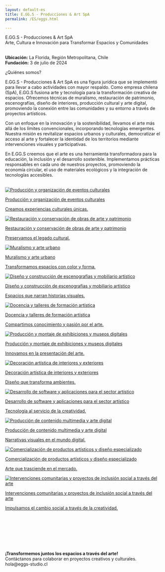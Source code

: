 ```yaml
---
layout: default-es
title: E.GG.S - Producciones & Art SpA
permalink: /ES/eggs.html

---
```


<!-- Título principal -->
<div class="titulo">E.GG.S - Producciones & Art SpA</div>
<div class="subtitulo">Arte, Cultura e Innovación para Transformar Espacios y Comunidades</div>

<!-- Información de contacto -->
<p class="parrafo" style="margin-top:6%;">
  <strong>Ubicación:</strong> La Florida, Región Metropolitana, Chile<br>
  <strong>Fundación:</strong> 3 de julio de 2024
</p>

<!-- Sección: ¿Quiénes somos? -->
<div class="titulo">¿Quiénes somos?</div>
<p class="parrafo">
  E.GG.S - Producciones & Art SpA es una figura jurídica que se implementó para llevar a cabo actividades con mayor respaldo. Como empresa chilena (SpA), E.GG.S fusiona arte y tecnología para la transformación creativa de espacios. Ofrecemos técnicas de muralismo, restauración de patrimonio, escenografías, diseño de interiores, producción cultural y arte digital, promoviendo la conexión entre las comunidades y su entorno a través de proyectos artísticos.
</p>
<p class="parrafo">
  Con un enfoque en la innovación y la sostenibilidad, llevamos el arte más allá de los límites convencionales, incorporando tecnologías emergentes. Nuestra misión es revitalizar espacios urbanos y culturales, democratizar el acceso al arte y fortalecer la identidad de los territorios mediante intervenciones visuales y participativas.
</p>

<p class="parrafo">
  En E.GG.S creemos que el arte es una herramienta transformadora para la educación, la inclusión y el desarrollo sostenible. Implementamos prácticas responsables en cada uno de nuestros proyectos, promoviendo la economía circular, el uso de materiales ecológicos y la integración de tecnologías accesibles.
</p>
<br>
<!-- Sección: Nuestros servicios -->
<div class="owl-carousel">
  <!-- Servicio 1: Producción y organización de eventos culturales -->
  <div class="item">
    <a href="/ES/produccion-eventos-culturales.html" class="fancy-button">
      <div class="button-content">
        <img src="/assets/img/interior/boton-eventos.gif" alt="Producción y organización de eventos culturales" loading="lazy">
        <p class="title">Producción y organización de eventos culturales</p>
        <p class="subtitle">Creamos experiencias culturales únicas.</p>
      </div>
    </a>
  </div>
  
  <!-- Servicio 2: Restauración y conservación de obras de arte y patrimonio -->
  <div class="item">
    <a href="/ES/restauracion-conservacion.html" class="fancy-button">
      <div class="button-content">
        <img src="/assets/img/interior/boton-restauracion.gif" alt="Restauración y conservación de obras de arte y patrimonio" loading="lazy">
        <p class="title">Restauración y conservación de obras de arte y patrimonio</p>
        <p class="subtitle">Preservamos el legado cultural.</p>
      </div>
    </a>
  </div>
  
  <!-- Servicio 3: Muralismo y arte urbano -->
  <div class="item">
    <a href="/ES/muralismo-arte-urbano.html" class="fancy-button">
      <div class="button-content">
        <img src="/assets/img/interior/boton-muralismo.gif" alt="Muralismo y arte urbano" loading="lazy">
        <p class="title">Muralismo y arte urbano</p>
        <p class="subtitle">Transformamos espacios con color y forma.</p>
      </div>
    </a>
  </div>
  
  <!-- Servicio 4: Diseño y construcción de escenografías y mobiliario artístico -->
  <div class="item">
    <a href="/ES/diseno-escenografias.html" class="fancy-button">
      <div class="button-content">
        <img src="/assets/img/interior/boton-escenografia.gif" alt="Diseño y construcción de escenografías y mobiliario artístico" loading="lazy">
        <p class="title">Diseño y construcción de escenografías y mobiliario artístico</p>
        <p class="subtitle">Espacios que narran historias visuales.</p>
      </div>
    </a>
  </div>
  
  <!-- Servicio 5: Docencia y talleres de formación artística -->
  <div class="item">
    <a href="/ES/docencia-talleres.html" class="fancy-button">
      <div class="button-content">
        <img src="/assets/img/interior/boton-docencia.gif" alt="Docencia y talleres de formación artística" loading="lazy">
        <p class="title">Docencia y talleres de formación artística</p>
        <p class="subtitle">Compartimos conocimiento y pasión por el arte.</p>
      </div>
    </a>
  </div>
  
  <!-- Servicio 6: Producción y montaje de exhibiciones y museos digitales -->
  <div class="item">
    <a href="/ES/montaje-exhibiciones.html" class="fancy-button">
      <div class="button-content">
        <img src="/assets/img/interior/boton-exhibiciones.gif" alt="Producción y montaje de exhibiciones y museos digitales" loading="lazy">
        <p class="title">Producción y montaje de exhibiciones y museos digitales</p>
        <p class="subtitle">Innovamos en la presentación del arte.</p>
      </div>
    </a>
  </div>
  
  <!-- Servicio 7: Decoración artística de interiores y exteriores -->
  <div class="item">
    <a href="/ES/decoracion-artistica.html" class="fancy-button">
      <div class="button-content">
        <img src="/assets/img/interior/boton-decoracion.gif" alt="Decoración artística de interiores y exteriores" loading="lazy">
        <p class="title">Decoración artística de interiores y exteriores</p>
        <p class="subtitle">Diseño que transforma ambientes.</p>
      </div>
    </a>
  </div>
  
  <!-- Servicio 8: Desarrollo de software y aplicaciones para el sector artístico -->
  <div class="item">
    <a href="/ES/software-artistico.html" class="fancy-button">
      <div class="button-content">
        <img src="/assets/img/interior/boton-software.gif" alt="Desarrollo de software y aplicaciones para el sector artístico" loading="lazy">
        <p class="title">Desarrollo de software y aplicaciones para el sector artístico</p>
        <p class="subtitle">Tecnología al servicio de la creatividad.</p>
      </div>
    </a>
  </div>
  
  <!-- Servicio 9: Producción de contenido multimedia y arte digital -->
  <div class="item">
    <a href="/ES/arte-digital.html" class="fancy-button">
      <div class="button-content">
        <img src="/assets/img/interior/boton-multimedia.gif" alt="Producción de contenido multimedia y arte digital" loading="lazy">
        <p class="title">Producción de contenido multimedia y arte digital</p>
        <p class="subtitle">Narrativas visuales en el mundo digital.</p>
      </div>
    </a>
  </div>
  
  <!-- Servicio 10: Comercialización de productos artísticos y diseño especializado -->
  <div class="item">
    <a href="/ES/comercializacion-productos.html" class="fancy-button">
      <div class="button-content">
        <img src="/assets/img/interior/boton-comercial.gif" alt="Comercialización de productos artísticos y diseño especializado" loading="lazy">
        <p class="title">Comercialización de productos artísticos y diseño especializado</p>
        <p class="subtitle">Arte que trasciende en el mercado.</p>
      </div>
    </a>
  </div>
  
  <!-- Servicio 11: Intervenciones comunitarias y proyectos de inclusión social a través del arte -->
  <div class="item">
    <a href="/ES/intervenciones-comunitarias.html" class="fancy-button">
      <div class="button-content">
        <img src="/assets/img/interior/boton-intervenciones.gif" alt="Intervenciones comunitarias y proyectos de inclusión social a través del arte" loading="lazy">
        <p class="title">Intervenciones comunitarias y proyectos de inclusión social a través del arte</p>
        <p class="subtitle">Impulsamos el cambio social a través de la creatividad.</p>
      </div>
    </a>
  </div>
</div>

<br><br><br>
<br><br><br>


<!-- Llamado a la acción -->
<p class="parrafo">
  <strong>¡Transformemos juntos los espacios a través del arte!</strong><br>
  Contáctanos para colaborar en proyectos creativos y culturales.
hola@eggs-studio.cl
</p>
